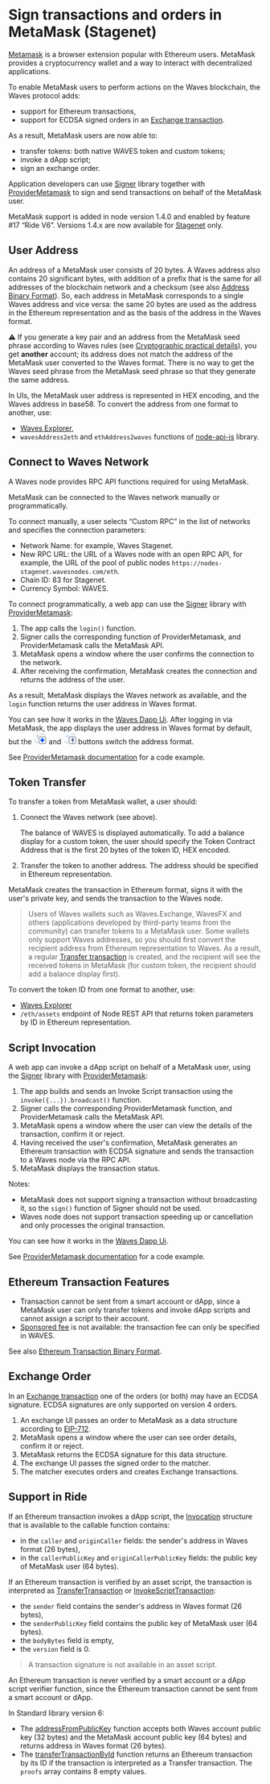 # Sign transactions and orders in MetaMask (Stagenet)

[Metamask](https://metamask.io/) is a browser extension popular with Ethereum users. MetaMask provides a cryptocurrency wallet and a way to interact with decentralized applications.

To enable MetaMask users to perform actions on the Waves blockchain, the Waves protocol adds:
* support for Ethereum transactions,
* support for ECDSA signed orders in an [Exchange transaction](/en/blockchain/transaction-type/exchange-transaction).

As a result, MetaMask users are now able to:
* transfer tokens:  both native WAVES token and custom tokens;
* invoke a dApp script;
* sign an exchange order.

Application developers can use [Signer](/en/building-apps/waves-api-and-sdk/client-libraries/signer) library together with [ProviderMetamask](https://github.com/wavesplatform/provider-metamask) to sign and send transactions on behalf of the MetaMask user.

MetaMask support is added in node version 1.4.0 and enabled by feature #17 “Ride V6”. Versions 1.4.x are now available for [Stagenet](/en/blockchain/blockchain-network/) only.

## User Address

An address of a MetaMask user consists of 20 bytes. A Waves address also contains 20 significant bytes, with addition of a prefix that is the same for all addresses of the blockchain network and a checksum (see also [Address Binary Format](/en/blockchain/binary-format/address-binary-format)). So, each address in MetaMask corresponds to a single Waves address and vice versa: the same 20 bytes are used as the address in the Ethereum representation and as the basis of the address in the Waves format.

:warning: If you generate a key pair and an address from the MetaMask seed phrase according to Waves rules (see [Cryptographic practical details](/en/blockchain/waves-protocol/cryptographic-practical-details)), you get **another** account; its address does not match the address of the MetaMask user converted to the Waves format. There is no way to get the Waves seed phrase from the MetaMask seed phrase so that they generate the same address.

In UIs, the MetaMask user address is represented in HEX encoding, and the Waves address in base58. To convert the address from one format to another, use:
* [Waves Explorer](https://stagenet.wavesexplorer.com/converters),
* `wavesAddress2eth` and `ethAddress2waves` functions of [node-api-js](https://github.com/wavesplatform/node-api-js) library.

## Connect to Waves Network

A Waves node provides RPC API functions required for using MetaMask.

MetaMask can be connected to the Waves network manually or programmatically.

To connect manually, a user selects “Custom RPC” in the list of networks and specifies the connection parameters:

* Network Name: for example, Waves Stagenet.
* New RPC URL: the URL of a Waves node with an open RPC API, for example, the URL of the pool of public nodes `https://nodes-stagenet.wavesnodes.com/eth`.
* Chain ID: 83 for Stagenet.
* Currency Symbol: WAVES.

To connect programmatically, a web app can use the [Signer](/en/building-apps/waves-api-and-sdk/client-libraries/signer) library with [ProviderMetamask](https://github.com/wavesplatform/provider-metamask):
1. The app calls the `login()` function.
2. Signer calls the corresponding function of ProviderMetamask, and ProviderMetamask calls the MetaMask API.
3. MetaMask opens a window where the user confirms the connection to the network.
4. After receiving the confirmation, MetaMask creates the connection and returns the address of the user.

As a result, MetaMask displays the Waves network as available, and the `login` function returns the user address in Waves format.

You can see how it works in the [Waves Dapp Ui](https://dev-dapps.wavesplatform.com). After logging in via MetaMask, the app displays the user address in Waves format by default, but the ![](./_assets/waves-addr-button.png) and ![](./_assets/eth-addr-button.png) buttons switch the address format.

See [ProviderMetamask documentation](https://github.com/wavesplatform/provider-metamask/blob/master/README.md) for a code example.

## Token Transfer

To transfer a token from MetaMask wallet, a user should:

1. Connect the Waves network (see above).

   The balance of WAVES is displayed automatically. To add a balance display for a custom token, the user should specify the Token Contract Address that is the first 20 bytes of the token ID, HEX encoded.

2. Transfer the token to another address. The address should be specified in Ethereum representation.

MetaMask creates the transaction in Ethereum format, signs it with the user's private key, and sends the transaction to the Waves node.

> Users of Waves wallets such as Waves.Exchange, WavesFX and others (applications developed by third-party teams from the community) can transfer tokens to a MetaMask user. Some wallets only support Waves addresses, so you should first convert the recipient address from Ethereum representation to Waves. As a result, a regular [Transfer transaction](/en/blockchain/transaction-type/transfer-transaction) is created, and the recipient will see the received tokens in MetaMask (for custom token, the recipient should add a balance display first).

To convert the token ID from one format to another, use:
* [Waves Explorer](https://stagenet.wavesexplorer.com/converters)
* `/eth/assets` endpoint of Node REST API that returns token parameters by ID in Ethereum representation.

## Script Invocation

A web app can invoke a dApp script on behalf of a MetaMask user, using the [Signer](/en/building-apps/waves-api-and-sdk/client-libraries/signer) library with [ProviderMetamask](https://github.com/wavesplatform/provider-metamask):

1. The app builds and sends an Invoke Script transaction using the `invoke({...}).broadcast()` function.
2. Signer calls the corresponding ProviderMetamask function, and ProviderMetamask calls the MetaMask API.
3. MetaMask opens a window where the user can view the details of the transaction, confirm it or reject.
4. Having received the user's confirmation, MetaMask generates an Ethereum transaction with ECDSA signature and sends the transaction to a Waves node via the RPC API.
5. MetaMask displays the transaction status.

Notes:
- MetaMask does not support signing a transaction without broadcasting it, so the `sign()` function of Signer should not be used.
- Waves node does not support transaction speeding up or cancellation and only processes the original transaction.

You can see how it works in the [Waves Dapp Ui](https://dev-dapps.wavesplatform.com).

See [ProviderMetamask documentation](https://github.com/wavesplatform/provider-metamask/blob/master/README.md) for a code example.

## Ethereum Transaction Features

* Transaction cannot be sent from a smart account or dApp, since a MetaMask user can only transfer tokens and invoke dApp scripts and cannot assign a script to their account.
* [Sponsored fee](/en/blockchain/waves-protocol/sponsored-fee) is not available: the transaction fee can only be specified in WAVES.

See also [Ethereum Transaction Binary Format](/en/blockchain/binary-format/transaction-binary-format/ethereum-transaction-binary-format).

## Exchange Order

In an [Exchange transaction](/en/blockchain/transaction-type/exchange-transaction) one of the orders (or both) may have an ECDSA signature. ECDSA signatures are only supported on version 4 orders.

1. An exchange UI passes an order to MetaMask as a data structure according to [EIP-712](https://eips.ethereum.org/EIPS/eip-712).
2. MetaMask opens a window where the user can see order details, confirm it or reject.
3. MetaMask returns the ECDSA signature for this data structure.
4. The exchange UI passes the signed order to the matcher.
5. The matcher executes orders and creates Exchange transactions.

## Support in Ride

If an Ethereum transaction invokes a dApp script, the [Invocation](/en/ride/structures/common-structures/invocation) structure that is available to the callable function contains:
- in the `caller` and `originCaller` fields: the sender's address in Waves format (26 bytes),
- in the `callerPublicKey` and `originCallerPublicKey` fields: the public key of MetaMask user (64 bytes).

If an Ethereum transaction is verified by an asset script, the transaction is interpreted as [TransferTransaction](/en/ride/structures/transaction-structures/transfer-transaction) or [InvokeScriptTransaction](/en/ride/structures/transaction-structures/invoke-script-transaction):
- the `sender` field contains the sender's address in Waves format (26 bytes),
- the `senderPublicKey` field contains the public key of MetaMask user (64 bytes).
- the `bodyBytes` field is empty,
- the `version` field is 0.

> A transaction signature is not available in an asset script.

An Ethereum transaction is never verified by a smart account or a dApp script verifier function, since the Ethereum transaction cannot be sent from a smart account or dApp.

In Standard library version 6:

* The [addressFromPublicKey](/en/ride/v6/functions/built-in-functions/converting-functions#addressfrompublickey-bytevector-address) function accepts both Waves account public key (32 bytes) and the MetaMask account public key (64 bytes) and returns address in Waves format (26 bytes).
* The [transferTransactionById](/en/ride/functions/built-in-functions/blockchain-functions#transtransactionbyid) function returns an Ethereum transaction by its ID if the transaction is interpreted as a Transfer transaction. The `proofs` array contains 8 empty values.
